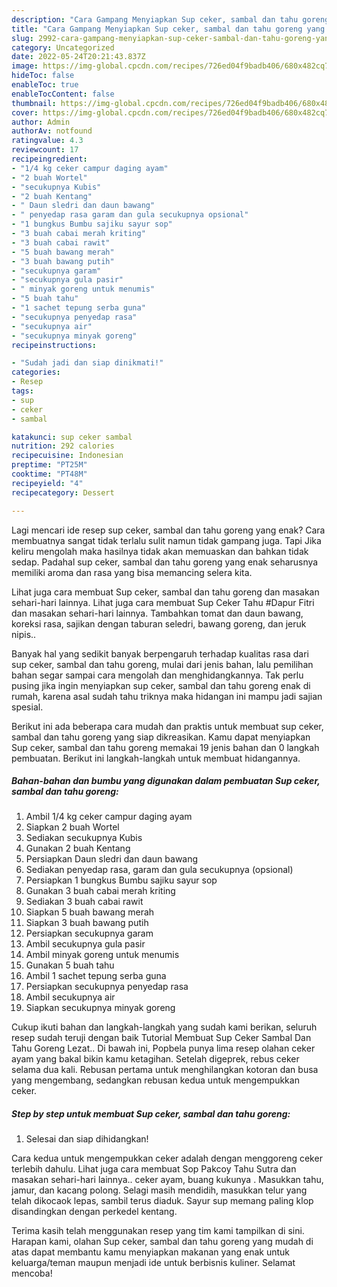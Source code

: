 ```yaml
---
description: "Cara Gampang Menyiapkan Sup ceker, sambal dan tahu goreng yang Menggugah Selera, Buat Buka Puasa Sempurna"
title: "Cara Gampang Menyiapkan Sup ceker, sambal dan tahu goreng yang Menggugah Selera, Buat Buka Puasa Sempurna"
slug: 2992-cara-gampang-menyiapkan-sup-ceker-sambal-dan-tahu-goreng-yang-menggugah-selera-buat-buka-puasa-sempurna
category: Uncategorized
date: 2022-05-24T20:21:43.837Z
image: https://img-global.cpcdn.com/recipes/726ed04f9badb406/680x482cq70/sup-ceker-sambal-dan-tahu-goreng-foto-resep-utama.jpg
hideToc: false
enableToc: true
enableTocContent: false
thumbnail: https://img-global.cpcdn.com/recipes/726ed04f9badb406/680x482cq70/sup-ceker-sambal-dan-tahu-goreng-foto-resep-utama.jpg
cover: https://img-global.cpcdn.com/recipes/726ed04f9badb406/680x482cq70/sup-ceker-sambal-dan-tahu-goreng-foto-resep-utama.jpg
author: Admin
authorAv: notfound
ratingvalue: 4.3
reviewcount: 17
recipeingredient:
- "1/4 kg ceker campur daging ayam"
- "2 buah Wortel"
- "secukupnya Kubis"
- "2 buah Kentang"
- " Daun sledri dan daun bawang"
- " penyedap rasa garam dan gula secukupnya opsional"
- "1 bungkus Bumbu sajiku sayur sop"
- "3 buah cabai merah kriting"
- "3 buah cabai rawit"
- "5 buah bawang merah"
- "3 buah bawang putih"
- "secukupnya garam"
- "secukupnya gula pasir"
- " minyak goreng untuk menumis"
- "5 buah tahu"
- "1 sachet tepung serba guna"
- "secukupnya penyedap rasa"
- "secukupnya air"
- "secukupnya minyak goreng"
recipeinstructions:

- "Sudah jadi dan siap dinikmati!"
categories:
- Resep
tags:
- sup
- ceker
- sambal

katakunci: sup ceker sambal 
nutrition: 292 calories
recipecuisine: Indonesian
preptime: "PT25M"
cooktime: "PT48M"
recipeyield: "4"
recipecategory: Dessert

---
```



Lagi mencari ide resep sup ceker, sambal dan tahu goreng yang enak? Cara membuatnya sangat tidak terlalu sulit namun tidak gampang juga. Tapi Jika keliru mengolah maka hasilnya tidak akan memuaskan dan bahkan tidak sedap. Padahal sup ceker, sambal dan tahu goreng yang enak seharusnya memiliki aroma dan rasa yang bisa memancing selera kita.


Lihat juga cara membuat Sup ceker, sambal dan tahu goreng dan masakan sehari-hari lainnya. Lihat juga cara membuat Sup Ceker Tahu #Dapur Fitri dan masakan sehari-hari lainnya. Tambahkan tomat dan daun bawang, koreksi rasa, sajikan dengan taburan seledri, bawang goreng, dan jeruk nipis..

Banyak hal yang sedikit banyak berpengaruh terhadap kualitas rasa dari sup ceker, sambal dan tahu goreng, mulai dari jenis bahan, lalu pemilihan bahan segar sampai cara mengolah dan menghidangkannya. Tak perlu pusing jika ingin menyiapkan sup ceker, sambal dan tahu goreng enak di rumah, karena asal sudah tahu triknya maka hidangan ini mampu jadi sajian spesial.


Berikut ini ada beberapa cara mudah dan praktis untuk membuat sup ceker, sambal dan tahu goreng yang siap dikreasikan. Kamu dapat menyiapkan Sup ceker, sambal dan tahu goreng memakai 19 jenis bahan dan 0 langkah pembuatan. Berikut ini langkah-langkah untuk membuat hidangannya.

<!--inarticleads1-->

##### Bahan-bahan dan bumbu yang digunakan dalam pembuatan Sup ceker, sambal dan tahu goreng:

1. Ambil 1/4 kg ceker campur daging ayam
1. Siapkan 2 buah Wortel
1. Sediakan secukupnya Kubis
1. Gunakan 2 buah Kentang
1. Persiapkan  Daun sledri dan daun bawang
1. Sediakan  penyedap rasa, garam dan gula secukupnya (opsional)
1. Persiapkan 1 bungkus Bumbu sajiku sayur sop
1. Gunakan 3 buah cabai merah kriting
1. Sediakan 3 buah cabai rawit
1. Siapkan 5 buah bawang merah
1. Siapkan 3 buah bawang putih
1. Persiapkan secukupnya garam
1. Ambil secukupnya gula pasir
1. Ambil  minyak goreng untuk menumis
1. Gunakan 5 buah tahu
1. Ambil 1 sachet tepung serba guna
1. Persiapkan secukupnya penyedap rasa
1. Ambil secukupnya air
1. Siapkan secukupnya minyak goreng


Cukup ikuti bahan dan langkah-langkah yang sudah kami berikan, seluruh resep sudah teruji dengan baik Tutorial Membuat Sup Ceker Sambal Dan Tahu Goreng Lezat.. Di bawah ini, Popbela punya lima resep olahan ceker ayam yang bakal bikin kamu ketagihan. Setelah digeprek, rebus ceker selama dua kali. Rebusan pertama untuk menghilangkan kotoran dan busa yang mengembang, sedangkan rebusan kedua untuk mengempukkan ceker. 

<!--inarticleads2-->

##### Step by step untuk membuat Sup ceker, sambal dan tahu goreng:


1. Selesai dan siap dihidangkan!

Cara kedua untuk mengempukkan ceker adalah dengan menggoreng ceker terlebih dahulu. Lihat juga cara membuat Sop Pakcoy Tahu Sutra dan masakan sehari-hari lainnya.. ceker ayam, buang kukunya . Masukkan tahu, jamur, dan kacang polong. Selagi masih mendidih, masukkan telur yang telah dikocaok lepas, sambil terus diaduk. Sayur sup memang paling klop disandingkan dengan perkedel kentang. 

Terima kasih telah menggunakan resep yang tim kami tampilkan di sini. Harapan kami, olahan Sup ceker, sambal dan tahu goreng yang mudah di atas dapat membantu kamu menyiapkan makanan yang enak untuk keluarga/teman maupun menjadi ide untuk berbisnis kuliner. Selamat mencoba!
